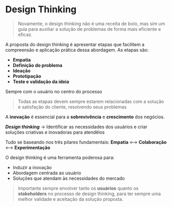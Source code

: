 # Design Thinking

> Novamente, o design thinking não é uma receita de bolo, mas sim um guia para auxiliar a solução de problemas de forma mais eficiente e eficaz.

A proposta do design thinking é apresentar etapas que facilitem a compreensão e aplicação prática dessa abordagem. As etapas são:

- **Empatia**
- **Definição do problema**
- **Ideação**
- **Prototipação**
- **Teste e validação da ideia**

Sempre com o usuário no centro do processo

> Todas as etapas devem sempre estarem relacionadas com a solução e satisfação do cliente, resolvendo seus problemas

A **inovação** é essencial para a **sobrevivência** e **crescimento** dos negócios.

**_Design thinking_** -> Identificar as necessidades dos usuários e criar soluções criativas e inovadoras para atendêlos

Tudo se baseando nos três pilares fundamentais:
**Empatia** <--> **Colaboração** <--> **Experimentação**

O design thinking é uma ferramenta poderosa para:

- Induzir a inovação
- Abordagem centrada ao usuário
- Soluções que atendam às necessidades do mercado

> Importante sempre envolver tanto os **usuários** quanto os **stakeholders** no processo de design thinking, para ter sempre uma melhor validade e aceitação da solução proposta.
